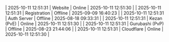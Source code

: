 | 2025-10-11 12:51:31 | Website | Online | 2025-10-11 12:51:30 |
| 2025-10-11 12:51:31 | Registration | Offline | 2025-09-09 16:40:23 |
| 2025-10-11 12:51:31 | Auth Server | Offline | 2025-08-18 09:33:31 |
| 2025-10-11 12:51:31 | Kezan (PvE) | Online | 2025-10-11 12:51:30 |
| 2025-10-11 12:51:31 | Gurubashi (PvP) | Offline | 2025-08-23 21:44:06 |
| 2025-10-11 12:51:31 | Cloudflare | Online | 2025-10-11 12:51:30 |
